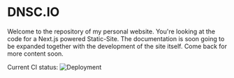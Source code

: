 # DNSC.IO

Welcome to the repository of my personal website. You're looking at the code for a Next.js powered Static-Site. The documentation is soon going to be expanded together with the development of the site itself. Come back for more content soon.

Current CI status: ![Deployment](https://github.com/dennisschoepf/dnsc.io/workflows/Deployment/badge.svg)
